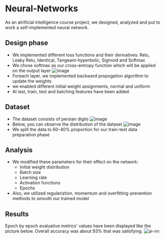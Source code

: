 # Neural-Networks
As an atrificial intelligence course project, we designed, analyzed and put to work a self-implemented neural network.

## Design phase
* We implemented different loss functions and their derivatives: Relu, Leaky Relu, Identical, Tangeant-hyperbolic, Sigmoid and Softmax
* We chose softmax as our cross-entropy function which will be applied on the output layer
![image](https://user-images.githubusercontent.com/41966479/181925495-7effa1ae-f254-4d3f-99a1-756dbcab0a13.png)
* Foreach layer, we implemented backward propogation algorithm to update the weights
* we enabled different initial weight assignments, normal and uniform
* At last, train, test and batching features have been added.

## Dataset
* The dataset consists of persian digits
  ![image](https://user-images.githubusercontent.com/41966479/181925591-9f198f90-fe58-44b5-80c8-2873659f0523.png)
* Below, you can observe the distribution of the dataset
  ![image](https://user-images.githubusercontent.com/41966479/181925610-467ca235-2d4f-4598-b603-6a69a6dd15c6.png)
* We split the data to 60-40% proportion for our train-test data preparation phase

## Analysis
* We modified these parameters for their effect on the network:
  - Initial weight distribution
  - Batch size
  - Learning rate
  - Activation functions
  - Epochs
* Also, we utilized regulariztion, momentum and overfitting-prevention methods to smooth our trained model

## Results
Epoch by epoch evaluative metrics' values have been displayed like the picture below. Overall accuracy was about 93% that was satisfying.
![ai-nn](https://user-images.githubusercontent.com/41966479/181925962-e378ee81-544e-45ac-b372-bef9dd6d1f23.png)

